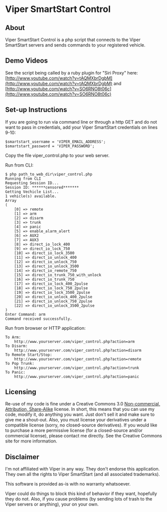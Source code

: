 Viper SmartStart Control
==========

About
-----
Viper SmartStart Control is a php script that connects to the Viper SmartStart servers and sends commands to your registered vehicle.


Demo Videos
-----------

See the script being called by a ruby plugin for "Siri Proxy" here: [http://www.youtube.com/watch?v=tAQMXbrDgbM](http://www.youtube.com/watch?v=tAQMXbrDgbM) and [http://www.youtube.com/watch?v=SO6RNO8t06c](http://www.youtube.com/watch?v=SO6RNO8t06c) 


Set-up Instructions
-------------------

If you are going to run via command line or through a http GET and do not want to pass in credentials, add your Viper SmartStart credentials on lines 9-10:

	$smartstart_username = 'VIPER_EMAIL_ADDRESS';
	$smartstart_password = 'VIPER_PASSWORD';

Copy the file viper_control.php to your web server.

Run from CLI:
	
	$ php path_to_web_dir\viper_control.php
	Running from CLI
	Requesting Session ID...
	Session ID: ******censored******* 
	Getting Vechicle List...
	1 vehicle(s) available. 
	Array
	(
		[0] => remote
		[1] => arm
		[2] => disarm
		[3] => trunk
		[4] => panic
		[5] => enable_alarm_alert
		[6] => AUX2
		[7] => AUX3
		[8] => direct_io_lock_400
		[9] => direct_io_lock_750
		[10] => direct_io_lock_3500
		[11] => direct_io_unlock_400
		[12] => direct_io_unlock_750
		[13] => direct_io_unlock_3500
		[14] => direct_io_remote_750
		[15] => direct_io_trunk_750_with_unlock
		[16] => direct_io_trunk_750
		[17] => direct_io_lock_400_2pulse
		[18] => direct_io_lock_750_2pulse
		[19] => direct_io_lock_3500_2pulse
		[20] => direct_io_unlock_400_2pulse
		[21] => direct_io_unlock_750_2pulse
		[22] => direct_io_unlock_3500_2pulse
	)
	Enter Command: arm
	Command received successfully.

Run from browser or HTTP application:

	To Arm:
		http://www.yourserver.com/viper_control.php?action=arm 
	To Disarm:
		http://www.yourserver.com/viper_control.php?action=disarm 
	To Remote Start/Stop:
		http://www.yourserver.com/viper_control.php?action=remote 
	To Pop Trunk:
		http://www.yourserver.com/viper_control.php?action=trunk 
	To Panic:
		http://www.yourserver.com/viper_control.php?action=panic 

Licensing
---------

Re-use of my code is fine under a Creative Commons 3.0 [Non-commercial, Attribution, Share-Alike](http://creativecommons.org/licenses/by-nc-sa/3.0/) license. In short, this means that you can use my code, modify it, do anything you want. Just don't sell it and make sure to give me a shout-out. Also, you must license your derivatives under a compatible license (sorry, no closed-source derivatives). If you would like to purchase a more permissive license (for a closed-source and/or commercial license), please contact me directly. See the Creative Commons site for more information.


Disclaimer
----------
I'm not affiliated with Viper in any way. They don't endorse this application. They own all the rights to Viper SmartStart (and all associated trademarks). 

This software is provided as-is with no warranty whatsoever. 

Viper could do things to block this kind of behavior if they want, hopefully they do not. Also, if you cause problems (by sending lots of trash to the Viper servers or anything), your on your own.

